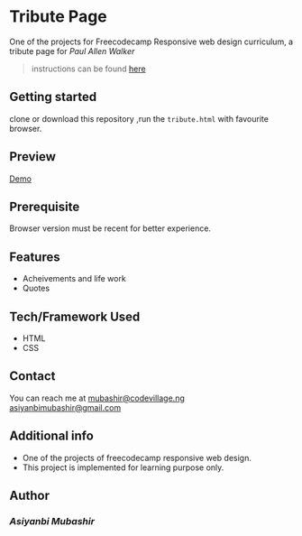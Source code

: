 # Tribute Page
One of the projects for Freecodecamp Responsive web design curriculum, a tribute page for _*Paul Allen Walker*_  

>instructions can be found [here](<https://www.freecodecamp.org/learn/responsive-web-design/responsive-web-design-projects/build-a-tribute-page>)
## Getting started
clone or download this repository ,run the `tribute.html` with favourite browser.
## Preview
[Demo](<https://rawcdn.githack.com/Hemsleek/FCC-Tribute-Page/3cff8c5bf7b2d5e82cfbb223ed6df2d3e2a96986/tribute.html.>)

## Prerequisite
Browser version must be recent for better experience.
## Features
- Acheivements and life work
- Quotes
## Tech/Framework Used
- HTML
- CSS
## Contact
You can reach me at <mubashir@codevillage.ng> <asiyanbimubashir@gmail.com>
## Additional info 
- One of the projects of freecodecamp responsive web design.
- This project is implemented for learning purpose only.
## Author
### _*Asiyanbi Mubashir*_